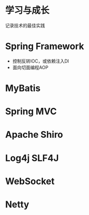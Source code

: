 # 学习与成长
记录技术的最佳实践

# Spring Framework
- 控制反转IOC，或依赖注入DI
- 面向切面编程AOP

# MyBatis

# Spring MVC

# Apache Shiro

# Log4j SLF4J

# WebSocket

# Netty
